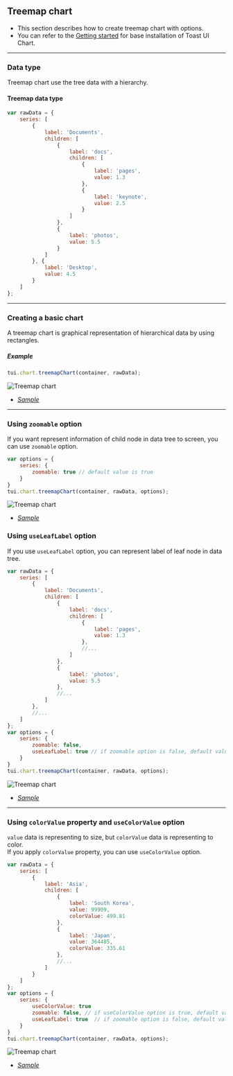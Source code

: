 ## Treemap chart
* This section describes how to create treemap chart with options.
* You can refer to the [Getting started](getting-started.md) for base installation of Toast UI Chart.

***

### Data type
Treemap chart use the tree data with a hierarchy.

#### Treemap data type

```javascript
var rawData = {
    series: [
        {
            label: 'Documents',
            children: [
                {
                    label: 'docs',
                    children: [
                        {
                            label: 'pages',
                            value: 1.3
                        },
                        {
                            label: 'keynote',
                            value: 2.5
                        }
                    ]
                },
                {
                    label: 'photos',
                    value: 5.5
                }
            ]
        }, {
            label: 'Desktop',
            value: 4.5
        }
    ]
};
```

***

### Creating a basic chart
A treemap chart is graphical representation of hierarchical data by using rectangles.

##### Example

```javascript
tui.chart.treemapChart(container, rawData);
```

![Treemap chart](https://user-images.githubusercontent.com/35218826/36883869-6b00ae0e-1e20-11e8-9d21-16836702ef3e.png)

* _[Sample](https://nhn.github.io/tui.chart/latest/tutorial-example11-01-treemap-chart-basic.html)_

***

### Using `zoomable` option
If you want represent information of child node in data tree to screen, you can use `zoomable` option.
```javascript
var options = {
    series: {
        zoomable: true // default value is true
    }
}
tui.chart.treemapChart(container, rawData, options);
```

![Treemap chart](https://user-images.githubusercontent.com/35218826/36883860-6022bee6-1e20-11e8-8956-8e697ee6516c.gif)

* _[Sample](https://nhn.github.io/tui.chart/latest/tutorial-example11-01-treemap-chart-basic.html)_

### Using `useLeafLabel` option
If you use `useLeafLabel` option, you can represent label of leaf node in data tree.

```javascript
var rawData = {
    series: [
        {
            label: 'Documents',
            children: [
                {
                    label: 'docs',
                    children: [
                        {
                            label: 'pages',
                            value: 1.3
                        },
                        //...
                    ]
                },
                {
                    label: 'photos',
                    value: 5.5
                },
                //...
            ]
        },
        //...
    ]
};
var options = {
    series: {
        zoomable: false,
        useLeafLabel: true // if zoomable option is false, default value is true
    }
}
tui.chart.treemapChart(container, rawData, options);
```

![Treemap chart](https://user-images.githubusercontent.com/35218826/36884442-6ea4214a-1e24-11e8-87de-6dae99eed747.png)

* _[Sample](https://nhn.github.io/tui.chart/latest/tutorial-example11-01-treemap-chart-basic.html)_

***

### Using `colorValue` property and `useColorValue` option

`value` data is representing to size, but `colorValue` data is representing to color.<br>
If you apply `colorValue` property, you can use `useColorValue` option.

```javascript
var rawData = {
    series: [
        {
            label: 'Asia',
            children: [
                {
                    label: 'South Korea',
                    value: 99909,
                    colorValue: 499.81
                },
                {
                    label: 'Japan',
                    value: 364485,
                    colorValue: 335.61
                },
                //...
            ]
        }
    ]
};
var options = {
    series: {
        useColorValue: true
        zoomable: false, // if useColorValue option is true, default value is false
        useLeafLabel: true  // if zoomable option is false, default value is true
    }
}
tui.chart.treemapChart(container, rawData, options);
```

![Treemap chart](https://user-images.githubusercontent.com/35218826/36884484-c013b57c-1e24-11e8-9c65-5710b2859f33.png)

* _[Sample](https://nhn.github.io/tui.chart/latest/tutorial-example11-02-treemap-chart-useColorValue-option.html)_
